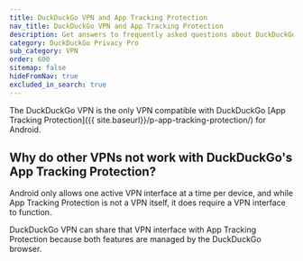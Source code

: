 ```yaml
---
title: DuckDuckGo VPN and App Tracking Protection
nav_title: DuckDuckGo VPN and App Tracking Protection
description: Get answers to frequently asked questions about DuckDuckGo VPN, which gives you an extra layer of protection online, hiding your location and IP address from the sites you visit.
category: DuckDuckGo Privacy Pro
sub_category: VPN
order: 600
sitemap: false
hideFromNav: true
excluded_in_search: true
---
```


The DuckDuckGo VPN is the only VPN compatible with DuckDuckGo [App Tracking Protection]({{ site.baseurl}}/p-app-tracking-protection/) for Android.

## Why do other VPNs not work with DuckDuckGo's App Tracking Protection?

Android only allows one active VPN interface at a time per device, and while App Tracking Protection is not a VPN itself, it does require a VPN interface to function.

DuckDuckGo VPN can share that VPN interface with App Tracking Protection because both features are managed by the DuckDuckGo browser.
